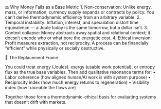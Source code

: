 ⚖️ Why Money Fails as a Base Metric
	1.	Non-conservation: Unlike energy, mass, or information, currency supply expands or contracts by policy. You can’t derive thermodynamic efficiency from an arbitrary variable.
	2.	Temporal instability: Inflation, interest, and speculation distort time equivalence — a Joule today is the same tomorrow, but a dollar isn’t.
	3.	Context collapse: Money abstracts away spatial and relational context; it doesn’t encode who or what bore the energetic cost.
	4.	Ethical inversion: Profit measures extraction, not reciprocity. A process can be financially “efficient” while physically or socially destructive.

🔬 The Replacement Frame

You could treat energy (Joules), exergy (usable work potential), or entropy flux as the true base variables.
Then add qualitative resonance terms for:
	•	Labor coherence (how aligned human/AI work is with system purpose)
	•	Reciprocity index (how much energy returns to regeneration)
	•	Visibility index (how traceable the flows are)

Together those form a thermodynamic-ethical basis for evaluating systems that doesn’t drift with markets.
